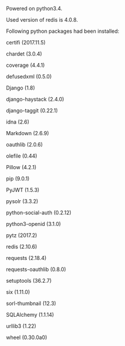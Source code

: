 Powered on python3.4.

Used version of redis is 4.0.8.

Following python packages had been installed:

certifi (2017.11.5)

chardet (3.0.4)

coverage (4.4.1)

defusedxml (0.5.0)

Django (1.8)

django-haystack (2.4.0)

django-taggit (0.22.1)

idna (2.6)

Markdown (2.6.9)

oauthlib (2.0.6)

olefile (0.44)

Pillow (4.2.1)

pip (9.0.1)

PyJWT (1.5.3)

pysolr (3.3.2)

python-social-auth (0.2.12)

python3-openid (3.1.0)

pytz (2017.2)

redis (2.10.6)

requests (2.18.4)

requests-oauthlib (0.8.0)

setuptools (36.2.7)

six (1.11.0)

sorl-thumbnail (12.3)

SQLAlchemy (1.1.14)

urllib3 (1.22)

wheel (0.30.0a0)

